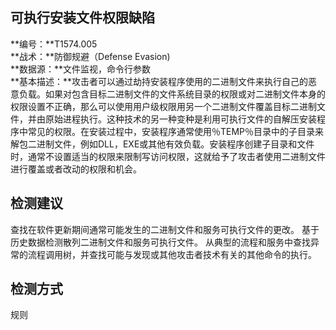 ## 可执行安装文件权限缺陷  
**编号：**T1574.005  
**战术：**防御规避（Defense Evasion)  
**数据源：**文件监视，命令行参数  
**基本描述：**攻击者可以通过劫持安装程序使用的二进制文件来执行自己的恶意负载。如果对包含目标二进制文件的文件系统目录的权限或对二进制文件本身的权限设置不正确，那么可以使用用户级权限用另一个二进制文件覆盖目标二进制文件，并由原始进程执行。这种技术的另一种变种是利用可执行文件的自解压安装程序中常见的权限。在安装过程中，安装程序通常使用％TEMP％目录中的子目录来解包二进制文件，例如DLL，EXE或其他有效负载。安装程序创建子目录和文件时，通常不设置适当的权限来限制写访问权限，这就给予了攻击者使用二进制文件进行覆盖或者改动的权限和机会。  
## 检测建议  
查找在软件更新期间通常可能发生的二进制文件和服务可执行文件的更改。
基于历史数据检测散列二进制文件和服务可执行文件。
从典型的流程和服务中查找异常的流程调用树，并查找可能与发现或其他攻击者技术有关的其他命令的执行。  
## 检测方式  
规则